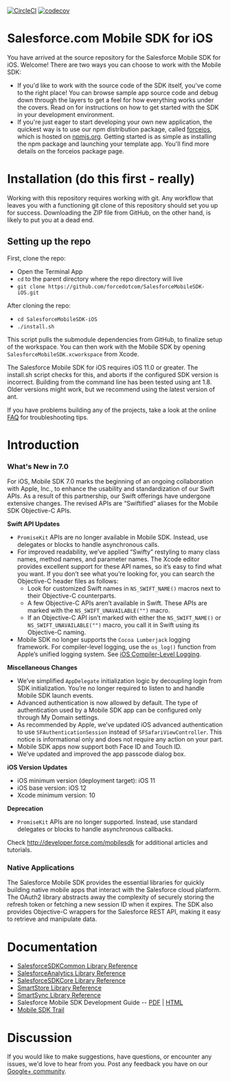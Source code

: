 [![CircleCI](https://circleci.com/gh/forcedotcom/SalesforceMobileSDK-iOS/tree/dev.svg?style=svg)](https://circleci.com/gh/forcedotcom/SalesforceMobileSDK-iOS/tree/dev)
[![codecov](https://codecov.io/gh/forcedotcom/SalesforceMobileSDK-iOS/branch/dev/graph/badge.svg)](https://codecov.io/gh/forcedotcom/SalesforceMobileSDK-iOS/branch/dev)

# Salesforce.com Mobile SDK for iOS

You have arrived at the source repository for the Salesforce Mobile SDK for iOS.  Welcome!  There are two ways you can choose to work with the Mobile SDK:

- If you'd like to work with the source code of the SDK itself, you've come to the right place!  You can browse sample app source code and debug down through the layers to get a feel for how everything works under the covers.  Read on for instructions on how to get started with the SDK in your development environment.
- If you're just eager to start developing your own new application, the quickest way is to use our npm distribution package, called [forceios](https://npmjs.org/package/forceios), which is hosted on [npmjs.org](https://npmjs.org/).  Getting started is as simple as installing the npm package and launching your template app.  You'll find more details on the forceios package page.

Installation (do this first - really)
==
Working with this repository requires working with git.  Any workflow that leaves you with a functioning git clone of this repository should set you up for success.  Downloading the ZIP file from GitHub, on the other hand, is likely to put you at a dead end.

## Setting up the repo
First, clone the repo:

- Open the Terminal App
- `cd` to the parent directory where the repo directory will live
- `git clone https://github.com/forcedotcom/SalesforceMobileSDK-iOS.git`

After cloning the repo:

- `cd SalesforceMobileSDK-iOS`
- `./install.sh`

This script pulls the submodule dependencies from GitHub, to finalize setup of the workspace.  You can then work with the Mobile SDK by opening `SalesforceMobileSDK.xcworkspace` from Xcode.

The Salesforce Mobile SDK for iOS requires iOS 11.0 or greater.  The install.sh script checks for this, and aborts if the configured SDK version is incorrect.  Building from the command line has been tested using ant 1.8.  Older versions might work, but we recommend using the latest version of ant.

If you have problems building any of the projects, take a look at the online [FAQ](https://github.com/forcedotcom/SalesforceMobileSDK-iOS/wiki/FAQ) for troubleshooting tips.

Introduction
==

### What's New in 7.0

For iOS, Mobile SDK 7.0 marks the beginning of an ongoing collaboration with Apple, Inc., to enhance the usability and standardization
of our Swift APIs. As a result of this partnership, our Swift offerings have undergone extensive changes. The revised APIs are “Swiftified”
aliases for the Mobile SDK Objective-C APIs.

**Swift API Updates**
- `PromiseKit` APIs are no longer available in Mobile SDK. Instead, use delegates or blocks to handle asynchronous calls.
- For improved readability, we’ve applied “Swifty” restyling to many class names, method names, and parameter names. The Xcode
editor provides excellent support for these API names, so it’s easy to find what you want. If you don’t see what you’re looking for,
you can search the Objective-C header files as follows:
  - Look for customized Swift names in `NS_SWIFT_NAME()` macros next to their Objective-C counterparts.
  - A few Objective-C APIs aren’t available in Swift. These APIs are marked with the `NS_SWIFT_UNAVAILABLE("")` macro.
  - If an Objective-C API isn’t marked with either the `NS_SWIFT_NAME()` or `NS_SWIFT_UNAVAILABLE("")` macro, you
call it in Swift using its Objective-C naming.
- Mobile SDK no longer supports the `Cocoa Lumberjack` logging framework. For compiler-level logging, use the `os_log()` function
from Apple’s unified logging system. See [iOS Compiler-Level Logging](https://developer.salesforce.com/docs/atlas.en-us.noversion.mobile_sdk.meta/mobile_sdk/analytics_logging_ios.htm).

**Miscellaneous Changes**
- We’ve simplified `AppDelegate` initialization logic by decoupling login from SDK initialization. You’re no longer required to listen to
and handle Mobile SDK launch events.
- Advanced authentication is now allowed by default. The type of authentication used by a Mobile SDK app can be configured only
through My Domain settings.
- As recommended by Apple, we’ve updated iOS advanced authentication to use `SFAuthenticationSession` instead of
`SFSafariViewController`. This notice is informational only and does not require any action on your part.
- Mobile SDK apps now support both Face ID and Touch ID.
- We’ve updated and improved the app passcode dialog box.
  
**iOS Version Updates**
- iOS minimum version (deployment target): iOS 11
- iOS base version: iOS 12
- Xcode minimum version: 10
  
**Deprecation**
- `PromiseKit` APIs are no longer supported. Instead, use standard delegates or blocks to handle asynchronous callbacks.

Check http://developer.force.com/mobilesdk for additional articles and tutorials.

### Native Applications
The Salesforce Mobile SDK provides the essential libraries for quickly building native mobile apps that interact with the Salesforce cloud platform. The OAuth2 library abstracts away the complexity of securely storing the refresh token or fetching a new session ID when it expires. The SDK also provides Objective-C wrappers for the Salesforce REST API, making it easy to retrieve and manipulate data.

Documentation
==

* [SalesforceSDKCommon Library Reference](http://forcedotcom.github.io/SalesforceMobileSDK-iOS/Documentation/SalesforceSDKCommon/html/index.html)
* [SalesforceAnalytics Library Reference](http://forcedotcom.github.io/SalesforceMobileSDK-iOS/Documentation/SalesforceAnalytics/html/index.html)
* [SalesforceSDKCore Library Reference](http://forcedotcom.github.io/SalesforceMobileSDK-iOS/Documentation/SalesforceSDKCore/html/index.html)
* [SmartStore Library Reference](http://forcedotcom.github.io/SalesforceMobileSDK-iOS/Documentation/SmartStore/html/index.html)
* [SmartSync Library Reference](http://forcedotcom.github.io/SalesforceMobileSDK-iOS/Documentation/SmartSync/html/index.html)
* Salesforce Mobile SDK Development Guide -- [PDF](https://github.com/forcedotcom/SalesforceMobileSDK-Shared/blob/master/doc/mobile_sdk.pdf) | [HTML](https://developer.salesforce.com/docs/atlas.en-us.mobile_sdk.meta/mobile_sdk/preface_intro.htm)
* [Mobile SDK Trail](https://trailhead.salesforce.com/trails/mobile_sdk_intro)

Discussion
==

If you would like to make suggestions, have questions, or encounter any issues, we'd love to hear from you. Post any feedback you have on our [Google+ community](https://plus.google.com/communities/114225252149514546445).
